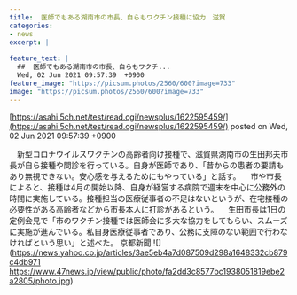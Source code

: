```yaml
---
title:  医師でもある湖南市の市長、自らもワクチン接種に協力　滋賀 
categories:
- news
excerpt: |
  
feature_text: |
  ##  医師でもある湖南市の市長、自らもワクチ...
  Wed, 02 Jun 2021 09:57:39  +0900
feature_image: "https://picsum.photos/2560/600?image=733"
image: "https://picsum.photos/2560/600?image=733"
---
```


[https://asahi.5ch.net/test/read.cgi/newsplus/1622595459/](https://asahi.5ch.net/test/read.cgi/newsplus/1622595459/)
posted on Wed, 02 Jun 2021 09:57:39  +0900

<!--more-->

　新型コロナウイルスワクチンの高齢者向け接種で、滋賀県湖南市の生田邦夫市長が自ら接種や問診を行っている。自身が医師であり、「昔からの患者の要請もあり無視できない。安心感を与えるためにもやっている」と話す。 　市や市長によると、接種は4月の開始以降、自身が経営する病院で週末を中心に公務外の時間に実施している。接種担当の医療従事者の不足はないというが、在宅接種の必要性がある高齢者などから市長本人に打診があるという。 　生田市長は1日の定例会見で「市のワクチン接種では医師会に多大な協力をしてもらい、スムーズに実施が進んでいる。私自身医療従事者であり、公務に支障のない範囲で行わなければという思い」と述べた。 京都新聞 ![](https://news.yahoo.co.jp/articles/3ae5eb4a7d087509d298a1648332cb879c4db971 https://www.47news.jp/view/public/photo/fa2dd3c8577bc1938051819ebe2a2805/photo.jpg)
